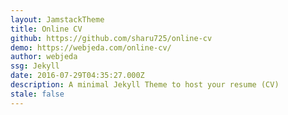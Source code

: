 ```yaml
---
layout: JamstackTheme
title: Online CV
github: https://github.com/sharu725/online-cv
demo: https://webjeda.com/online-cv/
author: webjeda
ssg: Jekyll
date: 2016-07-29T04:35:27.000Z
description: A minimal Jekyll Theme to host your resume (CV)
stale: false
---
```


